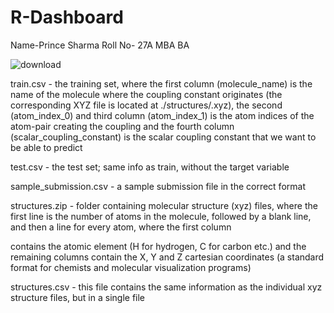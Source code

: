 # R-Dashboard
Name-Prince Sharma
Roll No- 27A
MBA BA

![download](https://github.com/princesharma-10/R-Dashboard/assets/68159436/3f60293e-b5b3-4af4-9e3f-a0de2b667c61)

train.csv - the training set, where the first column (molecule_name) is the name of the molecule where the coupling constant originates (the corresponding XYZ file is located at ./structures/.xyz), the second (atom_index_0) and third column (atom_index_1) is the atom indices of the atom-pair creating the coupling and the fourth column (scalar_coupling_constant) is the scalar coupling constant that we want to be able to predict


test.csv - the test set; same info as train, without the target variable


sample_submission.csv - a sample submission file in the correct format


structures.zip - folder containing molecular structure (xyz) files, where the first line is the number of atoms in the molecule, followed by a blank line, and then a line for every atom, where the first column 


contains the atomic element (H for hydrogen, C for carbon etc.) and the remaining columns contain the X, Y and Z cartesian coordinates (a standard format for chemists and molecular visualization programs)


structures.csv - this file contains the same information as the individual xyz structure files, but in a single file




